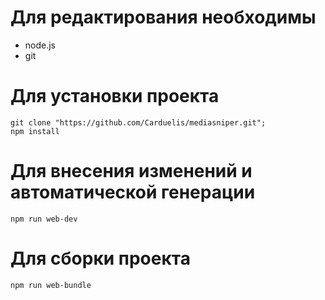 # Для редактирования необходимы
* node.js
* git

# Для установки проекта
```
git clone "https://github.com/Carduelis/mediasniper.git";
npm install
```

# Для внесения изменений и автоматической генерации
```
npm run web-dev
```

# Для сборки проекта
```
npm run web-bundle
```
